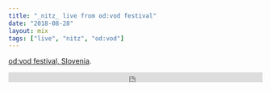 ```yaml
---
title: "_nitz_ live from od:vod festival"
date: "2018-08-28"
layout: mix
tags: ["live", "nitz", "od:vod"]
---
```


 [od:vod festival, Slovenia](https://www.facebook.com/od.vod.festival/).

<iframe width="100%" height="20" scrolling="no" frameborder="no" allow="autoplay" src="https://w.soundcloud.com/player/?url=https%3A//api.soundcloud.com/tracks/491800074&color=%230c0b0c&inverse=true&auto_play=true&show_user=true"></iframe>